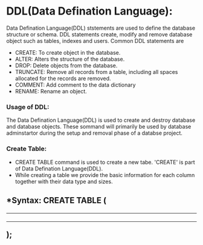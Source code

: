 # DDL(Data Defination Language):
Data Defination Language(DDL) ststements are used to define the database structure or schema. DDL statements create, modify and remove database object such as tables, indexes and users. Common DDL statements are 

* CREATE: To create object in the database.
* ALTER: Alters the structure of the database.
* DROP: Delete objects from the database.
* TRUNCATE: Remove all records from a table, including all spaces allocated for the records are removed.
* COMMENT: Add comment to the data dictionary
* RENAME: Rename an object.

### Usage of DDL:
The Data Defination Language(DDL) is used to create and destroy database and database objects. These sommand will primarily be used by database adminstartor during the setup and removal phase of a databse project.

### Create Table:
* CREATE TABLE command is used to create a new tabe. 'CREATE' is part of Data Defination Language(DDL).
* While creating a table we provide the basic information for each column together with their data type and sizes.

*Syntax:
CREATE TABLE <table name>
(
<column1 name>  <data type>
<column2 name>  <data type>
-----
-----
----
<columnn name>  <data type>
);


